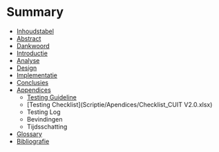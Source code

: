 # Summary

* [Inhoudstabel](SUMMARY.md)
* [Abstract](README.md)
* [Dankwoord](Scriptie/Dankwoord.md)
* [Introductie](Scriptie/Introductie.md)
* [Analyse](Scriptie/Analyse.md)
* [Design](Scriptie/Design.md)
* [Implementatie](Scriptie/Implementatie.md)
* [Conclusies](Scriptie/Conclusies.md)
* [Appendices](Scriptie/Appendices.md)
   * [Testing Guideline](Scriptie/Apendices/Guideline_CUITV2.0.docx)
   * [Testing Checklist](Scriptie/Apendices/Checklist_CUIT V2.0.xlsx)
   * Testing Log
   * Bevindingen
   * Tijdsschatting
* [Glossary](GLOSSARY.md)
* [Bibliografie](Scriptie/Bibliografie.md)

